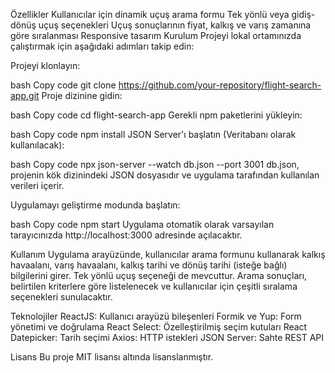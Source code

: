 Özellikler
Kullanıcılar için dinamik uçuş arama formu
Tek yönlü veya gidiş-dönüş uçuş seçenekleri
Uçuş sonuçlarının fiyat, kalkış ve varış zamanına göre sıralanması
Responsive tasarım
Kurulum
Projeyi lokal ortamınızda çalıştırmak için aşağıdaki adımları takip edin:

Projeyi klonlayın:

bash
Copy code
git clone https://github.com/your-repository/flight-search-app.git
Proje dizinine gidin:

bash
Copy code
cd flight-search-app
Gerekli npm paketlerini yükleyin:

bash
Copy code
npm install
JSON Server'ı başlatın (Veritabanı olarak kullanılacak):

bash
Copy code
npx json-server --watch db.json --port 3001
db.json, projenin kök dizinindeki JSON dosyasıdır ve uygulama tarafından kullanılan verileri içerir.

Uygulamayı geliştirme modunda başlatın:

bash
Copy code
npm start
Uygulama otomatik olarak varsayılan tarayıcınızda http://localhost:3000 adresinde açılacaktır.

Kullanım
Uygulama arayüzünde, kullanıcılar arama formunu kullanarak kalkış havaalanı, varış havaalanı, kalkış tarihi ve dönüş tarihi (isteğe bağlı) bilgilerini girer. Tek yönlü uçuş seçeneği de mevcuttur. Arama sonuçları, belirtilen kriterlere göre listelenecek ve kullanıcılar için çeşitli sıralama seçenekleri sunulacaktır.

Teknolojiler
ReactJS: Kullanıcı arayüzü bileşenleri
Formik ve Yup: Form yönetimi ve doğrulama
React Select: Özelleştirilmiş seçim kutuları
React Datepicker: Tarih seçimi
Axios: HTTP istekleri
JSON Server: Sahte REST API

Lisans
Bu proje MIT lisansı altında lisanslanmıştır.
